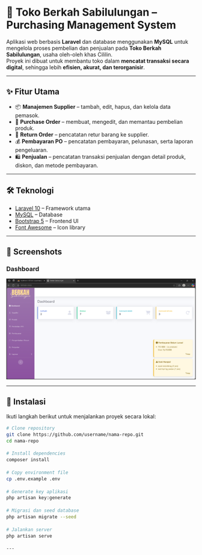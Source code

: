 # 🛒 Toko Berkah Sabilulungan – Purchasing Management System

Aplikasi web berbasis **Laravel** dan database menggunakan **MySQL** untuk mengelola proses pembelian dan penjualan pada **Toko Berkah Sabilulungan**, usaha oleh-oleh khas Cililin.  
Proyek ini dibuat untuk membantu toko dalam **mencatat transaksi secara digital**, sehingga lebih **efisien, akurat, dan terorganisir**.

---

## ✨ Fitur Utama
- 📦 **Manajemen Supplier** – tambah, edit, hapus, dan kelola data pemasok.
- 📝 **Purchase Order** – membuat, mengedit, dan memantau pembelian produk.
- 🔄 **Return Order** – pencatatan retur barang ke supplier.
- 💰 **Pembayaran PO** – pencatatan pembayaran, pelunasan, serta laporan pengeluaran.
- 🛍️ **Penjualan** – pencatatan transaksi penjualan dengan detail produk, diskon, dan metode pembayaran.

---

## 🛠️ Teknologi
- [Laravel 10](https://laravel.com/) – Framework utama
- [MySQL](https://www.mysql.com/) – Database
- [Bootstrap 5](https://getbootstrap.com/) – Frontend UI
- [Font Awesome](https://fontawesome.com/) – Icon library

---

## 📸 Screenshots

### Dashboard
![Dashboard](https://raw.githubusercontent.com/apinisa/berkahsabilulungan/main/dashboard.png)

---
## 🚀 Instalasi
Ikuti langkah berikut untuk menjalankan proyek secara lokal:

```bash
# Clone repository
git clone https://github.com/username/nama-repo.git
cd nama-repo

# Install dependencies
composer install

# Copy environment file
cp .env.example .env

# Generate key aplikasi
php artisan key:generate

# Migrasi dan seed database
php artisan migrate --seed

# Jalankan server
php artisan serve

---
